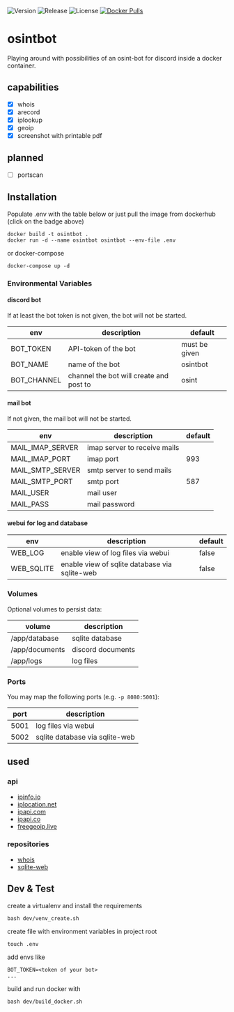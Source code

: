 ![Version](https://img.shields.io/badge/Version-0.1.5-blue.svg)
![Release](https://img.shields.io/badge/Release-Alpha-red.svg)
![License](https://img.shields.io/badge/License-MIT-yellow.svg)
[![Docker Pulls](https://img.shields.io/docker/pulls/bitdruid/osintbot.svg)](https://hub.docker.com/r/bitdruid/osintbot/)

# osintbot
Playing around with possibilities of an osint-bot for discord inside a docker container.

## capabilities

- [x] whois
- [x] arecord
- [x] iplookup
- [x] geoip
- [x] screenshot with printable pdf

## planned

- [ ] portscan

## Installation

Populate .env with the table below or just pull the image from dockerhub (click on the badge above)

```
docker build -t osintbot .
docker run -d --name osintbot osintbot --env-file .env
```
or docker-compose
```
docker-compose up -d
```


### Environmental Variables

<!-- #### general

| env               | description                                          | default       |
|-------------------|------------------------------------------------------|---------------|
| ADMIN_MAIL        | address to receive admin notifications               |               |
| ADMIN_INTERVAL    | interval to send admin notifications                 | 7d            | -->

#### discord bot

If at least the bot token is not given, the bot will not be started.

| env               | description                                          | default       |
|-------------------|------------------------------------------------------|---------------|
| BOT_TOKEN         | API-token of the bot                                 | must be given |
| BOT_NAME          | name of the bot                                      | osintbot      |
| BOT_CHANNEL       | channel the bot will create and post to              | osint         |

#### mail bot

If not given, the mail bot will not be started.

| env               | description                                          | default       |
|-------------------|------------------------------------------------------|---------------|
| MAIL_IMAP_SERVER  | imap server to receive mails                         |               |
| MAIL_IMAP_PORT    | imap port                                            | 993           |
| MAIL_SMTP_SERVER  | smtp server to send mails                            |               |
| MAIL_SMTP_PORT    | smtp port                                            | 587           |
| MAIL_USER         | mail user                                            |               |
| MAIL_PASS         | mail password                                        |               |

#### webui for log and database

| env               | description                                          | default       |
|-------------------|------------------------------------------------------|---------------|
| WEB_LOG           | enable view of log files via webui                   | false         |
| WEB_SQLITE        | enable view of sqlite database via sqlite-web        | false         |

### Volumes

Optional volumes to persist data:

| volume                | description                                          |
|-----------------------|------------------------------------------------------|
| /app/database         | sqlite database                                      |
| /app/documents        | discord documents                                    |
| /app/logs             | log files                                            |

### Ports

You may map the following ports (e.g. `-p 8080:5001`):

| port                  | description                                          |
|-----------------------|------------------------------------------------------|
| 5001                  | log files via webui                                  |
| 5002                  | sqlite database via sqlite-web                       |

## used

### api

- [ipinfo.io](https://ipinfo.io/)
- [iplocation.net](https://iplocation.net/)
- [ipapi.com](https://ip-api.com/)
- [ipapi.co](https://ipapi.co/)
- [freegeoip.live](https://freegeoip.live/)

### repositories

- [whois](https://github.com/rfc1036/whois)
- [sqlite-web](https://github.com/coleifer/sqlite-web)

## Dev & Test

create a virtualenv and install the requirements

```
bash dev/venv_create.sh
```

create file with environment variables in project root

```
touch .env
```

add envs like

```
BOT_TOKEN=<token of your bot>
...
```

build and run docker with

```
bash dev/build_docker.sh
```
